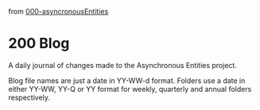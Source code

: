 from [000-asyncronousEntities](000-asyncronousEntities.md)
# 200 Blog
A daily journal of changes made to the Asynchronous Entities project.

Blog file names are just a date in YY-WW-d format. Folders use a date in either YY-WW, YY-Q or YY format for weekly, quarterly and annual folders respectively.